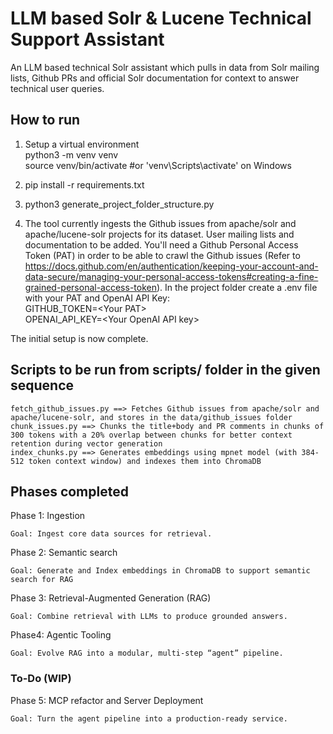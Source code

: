 # LLM based Solr & Lucene Technical Support Assistant
An LLM based technical Solr assistant which pulls in data from Solr mailing lists, Github PRs and official Solr documentation for context to answer technical user queries.

<h2>How to run</h2>

1) Setup a virtual environment<br/>
	python3 -m venv venv<br/>
	source venv/bin/activate   #or 'venv\Scripts\activate' on Windows

2) pip install -r requirements.txt

3) python3 generate_project_folder_structure.py

4) The tool currently ingests the Github issues from apache/solr and apache/lucene-solr projects for its dataset. User mailing lists and documentation to be added.
You'll need a Github Personal Access Token (PAT) in order to be able to crawl the Github issues (Refer to https://docs.github.com/en/authentication/keeping-your-account-and-data-secure/managing-your-personal-access-tokens#creating-a-fine-grained-personal-access-token). 
In the project folder create a .env file with your PAT and OpenAI API Key:<br/>
GITHUB_TOKEN=\<Your PAT\><br/>
OPENAI_API_KEY=\<Your OpenAI API key\>

The initial setup is now complete.



<h2>Scripts to be run from scripts/ folder in the given sequence</h2>

	fetch_github_issues.py ==> Fetches Github issues from apache/solr and apache/lucene-solr, and stores in the data/github_issues folder
	chunk_issues.py ==> Chunks the title+body and PR comments in chunks of 300 tokens with a 20% overlap between chunks for better context retention during vector generation 
	index_chunks.py ==> Generates embeddings using mpnet model (with 384-512 token context window) and indexes them into ChromaDB

<h2>Phases completed</h2>
Phase 1: Ingestion
   
    Goal: Ingest core data sources for retrieval.

Phase 2: Semantic search

    Goal: Generate and Index embeddings in ChromaDB to support semantic search for RAG

Phase 3: Retrieval-Augmented Generation (RAG)

    Goal: Combine retrieval with LLMs to produce grounded answers.

Phase4: Agentic Tooling

    Goal: Evolve RAG into a modular, multi-step “agent” pipeline.

<h3>To-Do (WIP)</h3>

Phase 5: MCP refactor and Server Deployment

	Goal: Turn the agent pipeline into a production-ready service.

